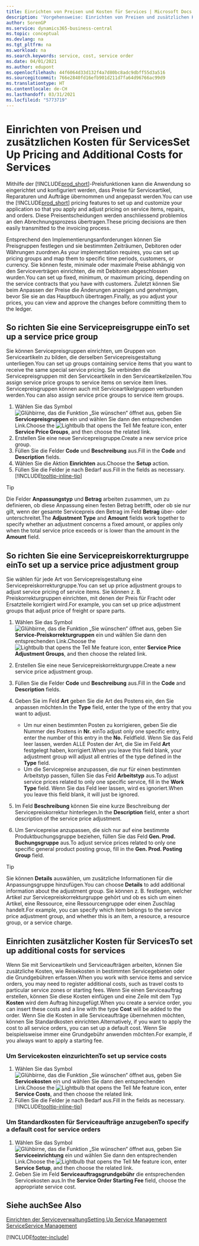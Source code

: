 ```yaml
---
title: Einrichten von Preisen und Kosten für Services | Microsoft Docs
description: 'Vorgehensweise: Einrichten von Preisen und zusätzlichen Kosten für Services.'
author: SorenGP
ms.service: dynamics365-business-central
ms.topic: conceptual
ms.devlang: na
ms.tgt_pltfrm: na
ms.workload: na
ms.search.keywords: service, cost, service order
ms.date: 04/01/2021
ms.author: edupont
ms.openlocfilehash: 44f6064d33d132f4a7d80bc8adc9dbff55d3a516
ms.sourcegitcommit: 766e2840fd16efb901d211d7fa64d96766ac99d9
ms.translationtype: HT
ms.contentlocale: de-CH
ms.lasthandoff: 03/31/2021
ms.locfileid: "5773719"
---
```

# <a name="set-up-pricing-and-additional-costs-for-services"></a><span data-ttu-id="1450b-103">Einrichten von Preisen und zusätzlichen Kosten für Services</span><span class="sxs-lookup"><span data-stu-id="1450b-103">Set Up Pricing and Additional Costs for Services</span></span>
<span data-ttu-id="1450b-104">Mithilfe der [!INCLUDE[prod_short](includes/prod_short.md)]-Preisfunktionen kann die Anwendung so eingerichtet und konfiguriert werden, dass Preise für Serviceartikel, Reparaturen und Aufträge übernommen und angepasst werden.</span><span class="sxs-lookup"><span data-stu-id="1450b-104">You can use the [!INCLUDE[prod_short](includes/prod_short.md)] pricing features to set up and customize your application so that you apply and adjust pricing on service items, repairs, and orders.</span></span> <span data-ttu-id="1450b-105">Diese Preisentscheidungen werden anschliessend problemlos an den Abrechnungsprozess übertragen.</span><span class="sxs-lookup"><span data-stu-id="1450b-105">These pricing decisions are then easily transmitted to the invoicing process.</span></span>  
  
<span data-ttu-id="1450b-106">Entsprechend den Implementierungsanforderungen können Sie Preisgruppen festlegen und sie bestimmten Zeiträumen, Debitoren oder Währungen zuordnen.</span><span class="sxs-lookup"><span data-stu-id="1450b-106">As your implementation requires, you can set up pricing groups and map them to specific time periods, customers, or currency.</span></span> <span data-ttu-id="1450b-107">Sie können feste, minimale oder maximale Preise abhängig von den Serviceverträgen einrichten, die mit Debitoren abgeschlossen wurden.</span><span class="sxs-lookup"><span data-stu-id="1450b-107">You can set up fixed, minimum, or maximum pricing, depending on the service contracts that you have with customers.</span></span> <span data-ttu-id="1450b-108">Zuletzt können Sie beim Anpassen der Preise die Änderungen anzeigen und genehmigen, bevor Sie sie an das Hauptbuch übertragen.</span><span class="sxs-lookup"><span data-stu-id="1450b-108">Finally, as you adjust your prices, you can view and approve the changes before committing them to the ledger.</span></span>  

## <a name="to-set-up-a-service-price-group"></a><span data-ttu-id="1450b-109">So richten Sie eine Servicepreisgruppe ein</span><span class="sxs-lookup"><span data-stu-id="1450b-109">To set up a service price group</span></span>
<span data-ttu-id="1450b-110">Sie können Servicepreisgruppen einrichten, um Gruppen von Serviceartikeln zu bilden, die derselben Servicepreisgestaltung unterliegen.</span><span class="sxs-lookup"><span data-stu-id="1450b-110">You can set up groups containing service items that you want to receive the same special service pricing.</span></span> <span data-ttu-id="1450b-111">Sie verbinden die Servicepreisgruppen mit den Serviceartikeln in den Serviceartikelzeilen.</span><span class="sxs-lookup"><span data-stu-id="1450b-111">You assign service price groups to service items on service item lines.</span></span> <span data-ttu-id="1450b-112">Servicepreisgruppen können auch mit Serviceartikelgruppen verbunden werden.</span><span class="sxs-lookup"><span data-stu-id="1450b-112">You can also assign service price groups to service item groups.</span></span>  

1. <span data-ttu-id="1450b-113">Wählen Sie das Symbol ![Glühbirne, das die Funktion „Sie wünschen“ öffnet](media/ui-search/search_small.png "Tell Me-Funktion") aus, geben Sie **Servicepreisgruppen** ein und wählen Sie dann den entsprechenden Link.</span><span class="sxs-lookup"><span data-stu-id="1450b-113">Choose the ![Lightbulb that opens the Tell Me feature](media/ui-search/search_small.png "Tell me what you want to do") icon, enter **Service Price Groups**, and then choose the related link.</span></span>  
2. <span data-ttu-id="1450b-114">Erstellen Sie eine neue Servicepreisgruppe.</span><span class="sxs-lookup"><span data-stu-id="1450b-114">Create a new service price group.</span></span>  
3. <span data-ttu-id="1450b-115">Füllen Sie die Felder **Code** und **Beschreibung** aus.</span><span class="sxs-lookup"><span data-stu-id="1450b-115">Fill in the **Code** and **Description** fields.</span></span>  
4. <span data-ttu-id="1450b-116">Wählen Sie die Aktion **Einrichten** aus.</span><span class="sxs-lookup"><span data-stu-id="1450b-116">Choose the **Setup** action.</span></span>  
2. <span data-ttu-id="1450b-117">Füllen Sie die Felder je nach Bedarf aus.</span><span class="sxs-lookup"><span data-stu-id="1450b-117">Fill in the fields as necessary.</span></span> [!INCLUDE[tooltip-inline-tip](includes/tooltip-inline-tip_md.md)]  

 > [!Tip]
 > <span data-ttu-id="1450b-118">Die Felder **Anpassungstyp** und **Betrag** arbeiten zusammen, um zu definieren, ob diese Anpassung einen festen Betrag betrifft, oder ob sie nur gilt, wenn der gesamte Servicepreis den Betrag im Feld **Betrag** über- oder unterschreitet.</span><span class="sxs-lookup"><span data-stu-id="1450b-118">The **Adjustment Type** and **Amount** fields work together to specify whether an adjustment concerns a fixed amount, or applies only when the total service price exceeds or is lower than the amount in the **Amount** field.</span></span>  

## <a name="to-set-up-a-service-price-adjustment-group"></a><span data-ttu-id="1450b-119">So richten Sie eine Servicepreiskorrekturgruppe ein</span><span class="sxs-lookup"><span data-stu-id="1450b-119">To set up a service price adjustment group</span></span>  
<span data-ttu-id="1450b-120">Sie wählen für jede Art von Servicepreisgestaltung eine Servicepreiskorrekturgruppe.</span><span class="sxs-lookup"><span data-stu-id="1450b-120">You can set up price adjustment groups to adjust service pricing of service items.</span></span> <span data-ttu-id="1450b-121">Sie können z. B. Preiskorrekturgruppen einrichten, mit denen der Preis für Fracht oder Ersatzteile korrigiert wird.</span><span class="sxs-lookup"><span data-stu-id="1450b-121">For example, you can set up price adjustment groups that adjust price of freight or spare parts.</span></span>  
  
1. <span data-ttu-id="1450b-122">Wählen Sie das Symbol ![Glühbirne, das die Funktion „Sie wünschen“ öffnet](media/ui-search/search_small.png "Tell Me-Funktion") aus, geben Sie **Service-Preiskorrekturgruppen** ein und wählen Sie dann den entsprechenden Link.</span><span class="sxs-lookup"><span data-stu-id="1450b-122">Choose the ![Lightbulb that opens the Tell Me feature](media/ui-search/search_small.png "Tell me what you want to do") icon, enter **Service Price Adjustment Groups**, and then choose the related link.</span></span>  
2. <span data-ttu-id="1450b-123">Erstellen Sie eine neue Servicepreiskorrekturgruppe.</span><span class="sxs-lookup"><span data-stu-id="1450b-123">Create a new service price adjustment group.</span></span>  
3. <span data-ttu-id="1450b-124">Füllen Sie die Felder **Code** und **Beschreibung** aus.</span><span class="sxs-lookup"><span data-stu-id="1450b-124">Fill in the **Code** and **Description** fields.</span></span>  
4. <span data-ttu-id="1450b-125">Geben Sie im Feld **Art** geben Sie die Art des Postens ein, den Sie anpassen möchten.</span><span class="sxs-lookup"><span data-stu-id="1450b-125">In the **Type** field, enter the type of the entry that you want to adjust.</span></span>  
  
    * <span data-ttu-id="1450b-126">Um nur einen bestimmten Posten zu korrigieren, geben Sie die Nummer des Postens in **Nr.** ein</span><span class="sxs-lookup"><span data-stu-id="1450b-126">To adjust only one specific entry, enter the number of this entry in the **No.**</span></span> <span data-ttu-id="1450b-127">Feld</span><span class="sxs-lookup"><span data-stu-id="1450b-127">field.</span></span> <span data-ttu-id="1450b-128">Wenn Sie das Feld leer lassen, werden ALLE Posten der Art, die Sie im Feld **Art** festgelegt haben, korrigiert.</span><span class="sxs-lookup"><span data-stu-id="1450b-128">When you leave this field blank, your adjustment group will adjust all entries of the type defined in the **Type** field.</span></span>  
    * <span data-ttu-id="1450b-129">Um die Servicepreise anzupassen, die nur für einen bestimmten Arbeitstyp passen, füllen Sie das Feld **Arbeitstyp** aus.</span><span class="sxs-lookup"><span data-stu-id="1450b-129">To adjust service prices related to only one specific service, fill in the **Work Type** field.</span></span> <span data-ttu-id="1450b-130">Wenn Sie das Feld leer lassen, wird es ignoriert.</span><span class="sxs-lookup"><span data-stu-id="1450b-130">When you leave this field blank, it will just be ignored.</span></span>  
  
5. <span data-ttu-id="1450b-131">Im Feld **Beschreibung** können Sie eine kurze Beschreibung der Servicepreiskorrektur hinterlegen.</span><span class="sxs-lookup"><span data-stu-id="1450b-131">In the **Description** field, enter a short description of the service price adjustment.</span></span>  
6. <span data-ttu-id="1450b-132">Um Servicepreise anzupassen, die sich nur auf eine bestimmte Produktbuchungsgruppe beziehen, füllen Sie das Feld **Gen. Prod. Buchungsgruppe** aus.</span><span class="sxs-lookup"><span data-stu-id="1450b-132">To adjust service prices related to only one specific general product posting group, fill in the **Gen. Prod. Posting Group** field.</span></span>

> [!Tip]
> <span data-ttu-id="1450b-133">Sie können **Details** auswählen, um zusätzliche Informationen für die Anpassungsgruppe hinzufügen.</span><span class="sxs-lookup"><span data-stu-id="1450b-133">You can choose **Details** to add additional information about the adjustment group.</span></span> <span data-ttu-id="1450b-134">Sie können z. B. festlegen, welcher Artikel zur Servicepreiskorrekturgruppe gehört und ob es sich um einen Artikel, eine Ressource, eine Ressourcengruppe oder einen Zuschlag handelt.</span><span class="sxs-lookup"><span data-stu-id="1450b-134">For example, you can specify which item belongs to the service price adjustment group, and whether this is an item, a resource, a resource group, or a service charge.</span></span>  

## <a name="to-set-up-additional-costs-for-services"></a><span data-ttu-id="1450b-135">Einrichten zusätzlicher Kosten für Services</span><span class="sxs-lookup"><span data-stu-id="1450b-135">To set up additional costs for services</span></span>
<span data-ttu-id="1450b-136">Wenn Sie mit Serviceartikeln und Serviceaufträgen arbeiten, können Sie zusätzliche Kosten, wie Reisekosten in bestimmten Servicegebieten oder die Grundgebühren erfassen.</span><span class="sxs-lookup"><span data-stu-id="1450b-136">When you work with service items and service orders, you may need to register additional costs, such as travel costs to particular service zones or starting fees.</span></span> <span data-ttu-id="1450b-137">Wenn Sie einen Serviceauftrag erstellen, können Sie diese Kosten einfügen und eine Zeile mit dem Typ **Kosten** wird dem Auftrag hinzugefügt.</span><span class="sxs-lookup"><span data-stu-id="1450b-137">When you create a service order, you can insert these costs and a line with the type **Cost** will be added to the order.</span></span> <span data-ttu-id="1450b-138">Wenn Sie die Kosten in alle Serviceaufträge übernehmen möchten, können Sie Standardkosten einrichten.</span><span class="sxs-lookup"><span data-stu-id="1450b-138">Alternatively, if you want to apply the cost to all service orders, you can set up a default cost.</span></span> <span data-ttu-id="1450b-139">Wenn Sie beispielsweise immer eine Grundgebühr anwenden möchten.</span><span class="sxs-lookup"><span data-stu-id="1450b-139">For example, if you always want to apply a starting fee.</span></span>
  
### <a name="to-set-up-service-costs"></a><span data-ttu-id="1450b-140">Um Servicekosten einzurichten</span><span class="sxs-lookup"><span data-stu-id="1450b-140">To set up service costs</span></span>
1. <span data-ttu-id="1450b-141">Wählen Sie das Symbol ![Glühbirne, das die Funktion „Sie wünschen“ öffnet](media/ui-search/search_small.png "Tell Me-Funktion") aus, geben Sie **Servicekosten** ein und wählen Sie dann den entsprechenden Link.</span><span class="sxs-lookup"><span data-stu-id="1450b-141">Choose the ![Lightbulb that opens the Tell Me feature](media/ui-search/search_small.png "Tell me what you want to do") icon, enter **Service Costs**, and then choose the related link.</span></span> 
2. <span data-ttu-id="1450b-142">Füllen Sie die Felder je nach Bedarf aus.</span><span class="sxs-lookup"><span data-stu-id="1450b-142">Fill in the fields as necessary.</span></span> [!INCLUDE[tooltip-inline-tip](includes/tooltip-inline-tip_md.md)]  

### <a name="to-specify-a-default-cost-for-service-orders"></a><span data-ttu-id="1450b-143">Um Standardkosten für Serviceaufträge anzugeben</span><span class="sxs-lookup"><span data-stu-id="1450b-143">To specify a default cost for service orders</span></span>
1. <span data-ttu-id="1450b-144">Wählen Sie das Symbol ![Glühbirne, das die Funktion „Sie wünschen“ öffnet](media/ui-search/search_small.png "Tell Me-Funktion") aus, geben Sie **Serviceeinrichtung** ein und wählen Sie dann den entsprechenden Link.</span><span class="sxs-lookup"><span data-stu-id="1450b-144">Choose the ![Lightbulb that opens the Tell Me feature](media/ui-search/search_small.png "Tell me what you want to do") icon, enter **Service Setup**, and then choose the related link.</span></span> 
2. <span data-ttu-id="1450b-145">Geben Sie im Feld **Serviceauftragsgrundgebühr** die entsprechenden Servicekosten aus.</span><span class="sxs-lookup"><span data-stu-id="1450b-145">In the **Service Order Starting Fee** field, choose the appropriate service cost.</span></span>

## <a name="see-also"></a><span data-ttu-id="1450b-146">Siehe auch</span><span class="sxs-lookup"><span data-stu-id="1450b-146">See Also</span></span>
[<span data-ttu-id="1450b-147">Einrichten der Serviceverwaltung</span><span class="sxs-lookup"><span data-stu-id="1450b-147">Setting Up Service Management</span></span>](service-setup-service.md)  
[<span data-ttu-id="1450b-148">Service</span><span class="sxs-lookup"><span data-stu-id="1450b-148">Service Management</span></span>](service-service.md)  


[!INCLUDE[footer-include](includes/footer-banner.md)]